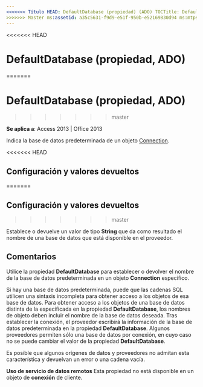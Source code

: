 ```yaml
---
<<<<<<< Título HEAD: DefaultDatabase (propiedad) (ADO) TOCTitle: DefaultDatabase (propiedad) (ADO) === título: DefaultDatabase (propiedad, ADO) TOCTitle: DefaultDatabase (propiedad, ADO)
>>>>>>> Master ms:assetid: a35c5631-f9d9-e51f-950b-e52169830d94 ms:mtpsurl: https://msdn.microsoft.com/library/JJ249757(v=office.15) ms:contentKeyID: ms.date 48546784: 18/09/2015 mtps_version: Office.15
---
```


<<<<<<< HEAD
# <a name="defaultdatabase-property-ado"></a>DefaultDatabase (propiedad, ADO)
=======
# <a name="defaultdatabase-property-ado"></a>DefaultDatabase (propiedad, ADO)
>>>>>>> master


**Se aplica a**: Access 2013 | Office 2013

Indica la base de datos predeterminada de un objeto [Connection](connection-object-ado.md).

<<<<<<< HEAD
## <a name="settings-and-return-values"></a>Configuración y valores devueltos
=======
## <a name="settings-and-return-values"></a>Configuración y valores devueltos
>>>>>>> master

Establece o devuelve un valor de tipo **String** que da como resultado el nombre de una base de datos que está disponible en el proveedor.

## <a name="remarks"></a>Comentarios

Utilice la propiedad **DefaultDatabase** para establecer o devolver el nombre de la base de datos predeterminada en un objeto **Connection** específico.

Si hay una base de datos predeterminada, puede que las cadenas SQL utilicen una sintaxis incompleta para obtener acceso a los objetos de esa base de datos. Para obtener acceso a los objetos de una base de datos distinta de la especificada en la propiedad **DefaultDatabase**, los nombres de objeto deben incluir el nombre de la base de datos deseada. Tras establecer la conexión, el proveedor escribirá la información de la base de datos predeterminada en la propiedad **DefaultDatabase**. Algunos proveedores permiten sólo una base de datos por conexión, en cuyo caso no se puede cambiar el valor de la propiedad **DefaultDatabase**.

Es posible que algunos orígenes de datos y proveedores no admitan esta característica y devuelvan un error o una cadena vacía.

**Uso de servicio de datos remotos** Esta propiedad no está disponible en un objeto de **conexión** de cliente.

